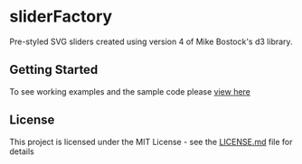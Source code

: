 # sliderFactory

Pre-styled SVG sliders created using version 4 of Mike Bostock's d3 library.

## Getting Started
To see working examples and the sample code please [view here](
http://htmlpreview.github.io/?bobhaslett/d3-v4-sliders/blob/master/index.html)
## License

This project is licensed under the MIT License - see the [LICENSE.md](LICENSE.md) file for details
